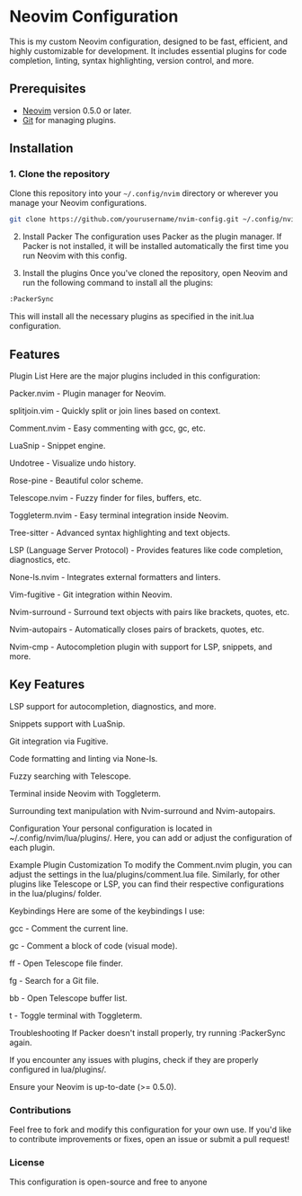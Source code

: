 # Neovim Configuration

This is my custom Neovim configuration, designed to be fast, efficient, and
highly customizable for development. It includes essential plugins for code
completion, linting, syntax highlighting, version control, and more.

## Prerequisites

- [Neovim](https://neovim.io/) version 0.5.0 or later.
- [Git](https://git-scm.com/) for managing plugins.

## Installation

### 1. Clone the repository

Clone this repository into your `~/.config/nvim` directory or wherever you
manage your Neovim configurations.

```bash
git clone https://github.com/yourusername/nvim-config.git ~/.config/nvim
```

2. Install Packer
   The configuration uses Packer as the plugin manager. If Packer is not
   installed, it will be installed automatically the first time you run Neovim
   with this config.

3. Install the plugins
   Once you've cloned the repository, open Neovim and run the following command
   to install all the plugins:

```bash
:PackerSync
```

This will install all the necessary plugins as specified in the init.lua
configuration.

## Features

Plugin List
Here are the major plugins included in this configuration:

Packer.nvim - Plugin manager for Neovim.

splitjoin.vim - Quickly split or join lines based on context.

Comment.nvim - Easy commenting with gcc, gc, etc.

LuaSnip - Snippet engine.

Undotree - Visualize undo history.

Rose-pine - Beautiful color scheme.

Telescope.nvim - Fuzzy finder for files, buffers, etc.

Toggleterm.nvim - Easy terminal integration inside Neovim.

Tree-sitter - Advanced syntax highlighting and text objects.

LSP (Language Server Protocol) - Provides features like code
completion, diagnostics, etc.

None-ls.nvim - Integrates external formatters and linters.

Vim-fugitive - Git integration within Neovim.

Nvim-surround - Surround text objects with pairs like brackets, quotes,
etc.

Nvim-autopairs - Automatically closes pairs of brackets, quotes, etc.

Nvim-cmp - Autocompletion plugin with support for LSP, snippets, and
more.

## Key Features

LSP support for autocompletion, diagnostics, and more.

Snippets support with LuaSnip.

Git integration via Fugitive.

Code formatting and linting via None-ls.

Fuzzy searching with Telescope.

Terminal inside Neovim with Toggleterm.

Surrounding text manipulation with Nvim-surround and Nvim-autopairs.

Configuration
Your personal configuration is located in ~/.config/nvim/lua/plugins/. Here,
you can add or adjust the configuration of each plugin.

Example Plugin Customization
To modify the Comment.nvim plugin, you can adjust the settings in the
lua/plugins/comment.lua file. Similarly, for other plugins like Telescope
or LSP, you can find their respective configurations in the lua/plugins/
folder.

Keybindings
Here are some of the keybindings I use:

gcc - Comment the current line.

gc - Comment a block of code (visual mode).

<leader>ff - Open Telescope file finder.

<leader>fg - Search for a Git file.

<leader>bb - Open Telescope buffer list.

<leader>t - Toggle terminal with Toggleterm.

Troubleshooting
If Packer doesn't install properly, try running :PackerSync again.

If you encounter any issues with plugins, check if they are properly
configured in lua/plugins/.

Ensure your Neovim is up-to-date (>= 0.5.0).

### Contributions

Feel free to fork and modify this configuration for your own use. If you'd
like to contribute improvements or fixes, open an issue or submit a pull
request!

### License

This configuration is open-source and free to anyone

